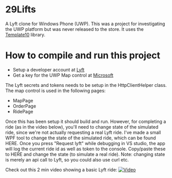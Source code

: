 # 29Lifts
A Lyft clone for Windows Phone (UWP). This was a project for investigating the UWP platform but was never released to the store. It uses the [Template10](https://github.com/Windows-XAML/Template10) library.


# How to compile and run this project
* Setup a developer account at [Lyft](https://www.lyft.com/developers)
* Get a key for the UWP Map control at [Microsoft](https://docs.microsoft.com/en-us/windows/uwp/maps-and-location/authentication-key)

The Lyft secrets and tokens needs to be setup in the HttpClientHelper class. The map control is used in the following pages:
* MapPage 
* OrderPage 
* RidePage

Once this has been setup it should build and run. However, for completing a ride (as in the video below), you'll need to change state of the simulated ride, since we're not actually requesting a real Lyft ride. I've made a small WPF tool to change the state of the simulated ride, which can be found HERE. Once you press "Request lyft" while debugging in VS studio, the app will log the current ride id as well as token to the console. Copy/paste these to HERE and change the state (to simulate a real ride). Note: changing state is merely an api call to Lyft, so you could also use curl etc.


Check out this 2 min video showing a basic Lyft ride:
[![Video](https://img.youtube.com/vi/ZUbiNLOy4mc/maxresdefault.jpg)](https://youtu.be/ZUbiNLOy4mc)
